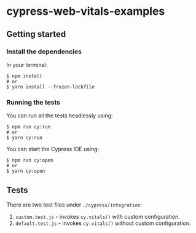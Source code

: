 # cypress-web-vitals-examples

## Getting started

### Install the dependencies

In your terminal:

```console
$ npm install
# or
$ yarn install --frozen-lockfile
```

### Running the tests

You can run all the tests headlessly using:

```console
$ npm run cy:run
# or
$ yarn cy:run
```

You can start the Cypress IDE using:

```console
$ npm run cy:open
# or
$ yarn cy:open
```

## Tests

There are two test files under `./cypress/integration`:

1. `custom.test.js` - invokes `cy.vitals()` with custom configuration.
1. `default.test.js` - invokes `cy.vitals()` without custom configuration.
